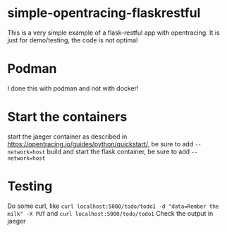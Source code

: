 # simple-opentracing-flaskrestful
This is a very simple example of a flask-restful app with opentracing.
It is just for demo/testing, the code is not optimal

# Podman
I done this with podman and not with docker!

# Start the containers
start the jaeger container as described in https://opentracing.io/guides/python/quickstart/, be sure to add ```--network=host```
build and start the flask container, be sure to add ```--network=host```

# Testing
Do some curl, like ```curl localhost:5000/todo/todo1 -d "data=Rember the milk" -X PUT``` and ```curl localhost:5000/todo/todo1```
Check the output in jaeger
